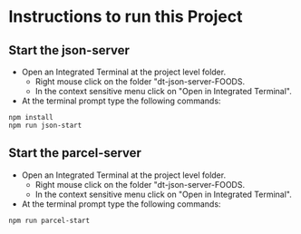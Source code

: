 # Instructions to run this Project

## Start the json-server

- Open an Integrated Terminal at the project level folder.
  - Right mouse click on the folder "dt-json-server-FOODS.
  - In the context sensitive menu click on "Open in Integrated Terminal".
- At the terminal prompt type the following commands:

```script
npm install
npm run json-start
```

## Start the parcel-server

- Open an Integrated Terminal at the project level folder.
  - Right mouse click on the folder "dt-json-server-FOODS.
  - In the context sensitive menu click on "Open in Integrated Terminal".
- At the terminal prompt type the following commands:

```script
npm run parcel-start
```
